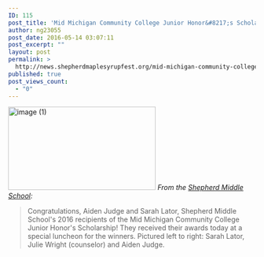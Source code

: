 ```yaml
---
ID: 115
post_title: 'Mid Michigan Community College Junior Honor&#8217;s Scholarship Recipients announced'
author: ng23055
post_date: 2016-05-14 03:07:11
post_excerpt: ""
layout: post
permalink: >
  http://news.shepherdmaplesyrupfest.org/mid-michigan-community-college-junior-honors-scholarship-recipients-announced/
published: true
post_views_count:
  - "0"
---
```

<img class="alignnone size-medium wp-image-118" src="http://news.shepherdmaplesyrupfest.org/wp-content/uploads/2016/05/image-1-300x169.png" alt="image (1)" width="300" height="169" /> *From the [Shepherd Middle School][1]:* 
> Congratulations, Aiden Judge and Sarah Lator, Shepherd Middle School's 2016 recipients of the Mid Michigan Community College Junior Honor's Scholarship! They received their awards today at a special luncheon for the winners. Pictured left to right: Sarah Lator, Julie Wright (counselor) and Aiden Judge.

 [1]: https://www.facebook.com/sms.shepherdmi/?fref=nf